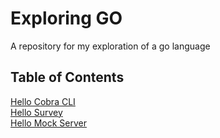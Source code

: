 # Exploring GO
A repository for my exploration of a go language

## Table of Contents

[Hello Cobra CLI](hello-cobra-cli/README.md) </br>
[Hello Survey](hello-survey/README.md) </br>
[Hello Mock Server](hello-mockserver/README.md) </br>

